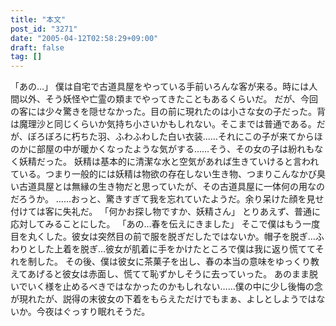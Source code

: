 ```yaml
---
title: "本文"
post_id: "3271"
date: "2005-04-12T02:58:29+09:00"
draft: false
tag: []
---
```



「あの…」 僕は自宅で古道具屋をやっている手前いろんな客が来る。時には人間以外、そう妖怪や亡霊の類までやってきたこともあるくらいだ。 だが、今回の客には少々驚きを隠せなかった。目の前に現れたのは小さな女の子だった。背は魔理沙と同じくらいか気持ち小さいかもしれない。そこまでは普通である。だが、ぼろぼろに朽ちた羽、ふわふわした白い衣装……それにこの子が来てからほのかに部屋の中が暖かくなったような気がする……そう、その女の子は紛れもなく妖精だった。 妖精は基本的に清潔な水と空気があれば生きていけると言われている。つまり一般的には妖精は物欲の存在しない生き物、つまりこんなかび臭い古道具屋とは無縁の生き物だと思っていたが、その古道具屋に一体何の用なのだろうか。 ……おっと、驚きすぎて我を忘れていたようだ。余り呆けた顔を見せ付けては客に失礼だ。 「何かお探し物ですか、妖精さん」 とりあえず、普通に応対してみることにした。 「あの…春を伝えにきました」 そこで僕はもう一度目を丸くした。彼女は突然目の前で服を脱ぎだしたではないか。帽子を脱ぎ…ふわりとした上着を脱ぎ…彼女が肌着に手をかけたところで僕は我に返り慌ててそれを制した。 その後、僕は彼女に茶菓子を出し、春の本当の意味をゆっくり教えてあげると彼女は赤面し、慌てて恥ずかしそうに去っていった。 あのまま脱いでいく様を止めるべきではなかったのかもしれない……僕の中に少し後悔の念が現れたが、説得の末彼女の下着をもらえただけでもまぁ、よしとしようではないか。今夜はぐっすり眠れそうだ。
